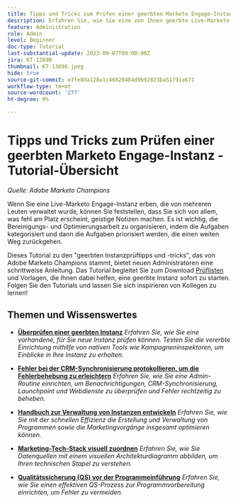 ```yaml
---
title: Tipps und Tricks zum Prüfen einer geerbten Marketo Engage-Instanz
description: Erfahren Sie, wie Sie eine von Ihnen geerbte Live-Marketo Engage-Instanz optimieren und skalieren können.
feature: Administration
role: Admin
level: Beginner
doc-type: Tutorial
last-substantial-update: 2023-09-07T00:00:00Z
jira: KT-13890
thumbnail: KT-13890.jpeg
hide: true
source-git-commit: e7fe8da128a1c46620484d9b92823ba51791a671
workflow-type: tm+mt
source-wordcount: '277'
ht-degree: 0%

---
```



# Tipps und Tricks zum Prüfen einer geerbten Marketo Engage-Instanz - Tutorial-Übersicht

*Quelle: Adobe Marketo Champions*

Wenn Sie eine Live-Marketo Engage-Instanz erben, die von mehreren Leuten verwaltet wurde, können Sie feststellen, dass Sie sich von allem, was fehl am Platz erscheint, geistige Notizen machen. Es ist wichtig, die Bereinigungs- und Optimierungsarbeit zu organisieren, indem die Aufgaben kategorisiert und dann die Aufgaben priorisiert werden, die einen weiten Weg zurückgehen.

Dieses Tutorial zu den &quot;geerbten Instanzprüftipps und -tricks&quot;, das von Adobe Marketo Champions stammt, bietet neuen Administratoren eine schrittweise Anleitung. Das Tutorial begleitet Sie zum Download [Prüflisten](https://experienceleague.adobe.com/docs/marketo/using/getting-started-with-marketo/inheriting-a-marketo-engage-instance/where-to-start.html) und Vorlagen, die Ihnen dabei helfen, eine geerbte Instanz sofort zu starten. Folgen Sie den Tutorials und lassen Sie sich inspirieren von Kollegen zu lernen! 

## Themen und Wissenswertes

* **[Überprüfen einer geerbten Instanz](/help/tutorial-inherited-instance/audit-an-inherted-instance.md)**
  *Erfahren Sie, wie Sie eine vorhandene, für Sie neue Instanz prüfen können. Testen Sie die vererbte Einrichtung mithilfe von nativen Tools wie Kampagneninspektoren, um Einblicke in Ihre Instanz zu erhalten.*

* **[Fehler bei der CRM-Synchronisierung protokollieren, um die Fehlerbehebung zu erleichtern](/help/tutorial-inherited-instance/log-crm-sync-errors-for-easy-troubleshootig.md)**
  *Erfahren Sie, wie Sie eine Admin-Routine einrichten, um Benachrichtigungen, CRM-Synchronisierung, Launchpoint und Webdienste zu überprüfen und Fehler rechtzeitig zu beheben.*

* **[Handbuch zur Verwaltung von Instanzen entwickeln](/help/tutorial-inherited-instance/develop-an-instance-governance-guide.md)**
  *Erfahren Sie, wie Sie mit der schnellen Effizienz die Erstellung und Verwaltung von Programmen sowie die Marketingvorgänge insgesamt optimieren können.*


* **[Marketing-Tech-Stack visuell zuordnen](/help/tutorial-inherited-instance/create-a-visual-data-flow-diagram.md)**
  *Erfahren Sie, wie Sie Datenquellen mit einem visuellen Architekturdiagramm abbilden, um Ihren technischen Stapel zu verstehen.*

* **[Qualitätssicherung (QS) vor der Programmeinführung](/help/tutorial-inherited-instance/essential-program-pre-launch-qa.md)**
  *Erfahren Sie, wie Sie einen effektiven QS-Prozess zur Programmvorbereitung einrichten, um Fehler zu vermeiden.*
